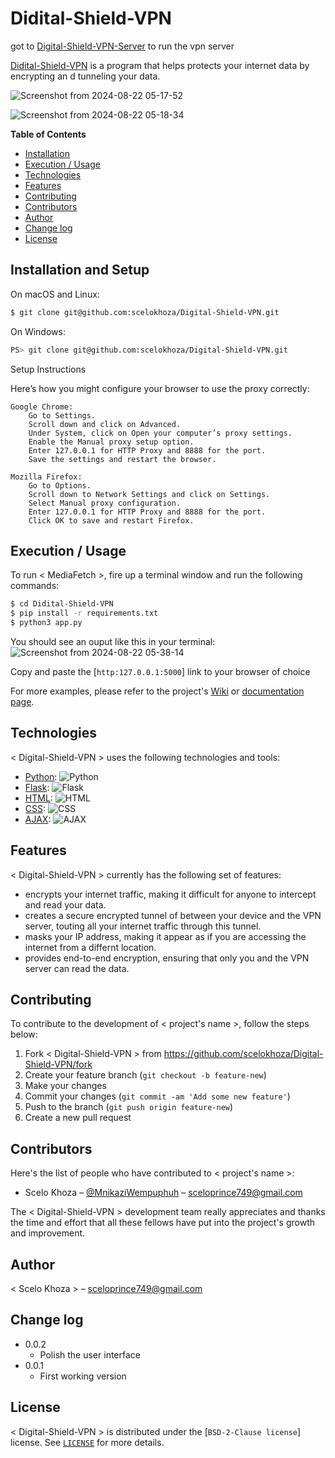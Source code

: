 


# Didital-Shield-VPN
got to [Digital-Shield-VPN-Server](https://github.com/scelokhoza/Digital-Shield-VPN-Server) to run the vpn server


[Didital-Shield-VPN]() is a program that helps protects your internet data by encrypting an d tunneling your data.

![Screenshot from 2024-08-22 05-17-52](https://github.com/user-attachments/assets/debf6bd7-0087-4502-9abb-6b918f6db2dc)

![Screenshot from 2024-08-22 05-18-34](https://github.com/user-attachments/assets/dda5a277-b02b-4555-bdfe-4004380f01dd)









**Table of Contents**

- [Installation](#installation)
- [Execution / Usage](#execution--usage)
- [Technologies](#technologies)
- [Features](#features)
- [Contributing](#contributing)
- [Contributors](#contributors)
- [Author](#author)
- [Change log](#change-log)
- [License](#license)

## Installation and Setup

On macOS and Linux:

```sh
$ git clone git@github.com:scelokhoza/Digital-Shield-VPN.git
```

On Windows:

```sh
PS> git clone git@github.com:scelokhoza/Digital-Shield-VPN.git
```

Setup Instructions

Here’s how you might configure your browser to use the proxy correctly:

    Google Chrome:
        Go to Settings.
        Scroll down and click on Advanced.
        Under System, click on Open your computer’s proxy settings.
        Enable the Manual proxy setup option.
        Enter 127.0.0.1 for HTTP Proxy and 8888 for the port.
        Save the settings and restart the browser.

    Mozilla Firefox:
        Go to Options.
        Scroll down to Network Settings and click on Settings.
        Select Manual proxy configuration.
        Enter 127.0.0.1 for HTTP Proxy and 8888 for the port.
        Click OK to save and restart Firefox.


## Execution / Usage


To run < MediaFetch >, fire up a terminal window and run the following commands:

```sh
$ cd Didital-Shield-VPN
$ pip install -r requirements.txt
$ python3 app.py
```
You should see an ouput like this in your terminal:
![Screenshot from 2024-08-22 05-38-14](https://github.com/user-attachments/assets/500b4ca9-11f3-4a59-b7b2-0ad84f083b06)


Copy and paste the [`http:127.0.0.1:5000`] link to your browser of choice



For more examples, please refer to the project's [Wiki](wiki) or [documentation page](docs).


## Technologies

< Digital-Shield-VPN > uses the following technologies and tools:

- [Python](https://www.python.org/): ![Python](https://img.shields.io/badge/python-3670A0?style=for-the-badge&logo=python&logoColor=ffdd54)
- [Flask](https://flask.palletsprojects.com/en/3.0.x/): ![Flask](https://img.shields.io/badge/Flask-000000?style=for-the-badge&logo=flask&logoColor=white)
- [HTML](https://html.com/): ![HTML](https://img.shields.io/badge/HTML-E34F26?style=for-the-badge&logo=html5&logoColor=white)
- [CSS](https://css-tricks.com/): ![CSS](https://img.shields.io/badge/CSS-1572B6?style=for-the-badge&logo=css3&logoColor=white)
- [AJAX](https://api.jquery.com/jQuery.ajax/): ![AJAX](https://img.shields.io/badge/AJAX-1572B6?style=for-the-badge&logo=ajax&logoColor=white)

## Features

< Digital-Shield-VPN  > currently has the following set of features:

- encrypts your internet traffic, making it difficult for anyone to intercept and read your data.
- creates a secure encrypted tunnel of between your device and the VPN server, touting all your internet traffic through this tunnel.
- masks your IP address, making it appear as if you are accessing the internet from a differnt location.
- provides end-to-end encryption, ensuring that only you and the VPN server can read the data.


## Contributing

To contribute to the development of < project's name >, follow the steps below:

1. Fork <  Digital-Shield-VPN > from <https://github.com/scelokhoza/Digital-Shield-VPN/fork>
2. Create your feature branch (`git checkout -b feature-new`)
3. Make your changes
4. Commit your changes (`git commit -am 'Add some new feature'`)
5. Push to the branch (`git push origin feature-new`)
6. Create a new pull request

## Contributors

Here's the list of people who have contributed to < project's name >:

- Scelo Khoza – [@MnikaziWempuphuh](https://x.com/Mnikazi0Wempuph) – sceloprince749@gmail.com

The < Digital-Shield-VPN > development team really appreciates and thanks the time and effort that all these fellows have put into the project's growth and improvement.

## Author

< Scelo Khoza > – sceloprince749@gmail.com

## Change log

- 0.0.2
    - Polish the user interface
- 0.0.1
    * First working version


## License

< Digital-Shield-VPN > is distributed under the [`BSD-2-Clause license`] license. See [`LICENSE`](https://unlicense.org) for more details.
